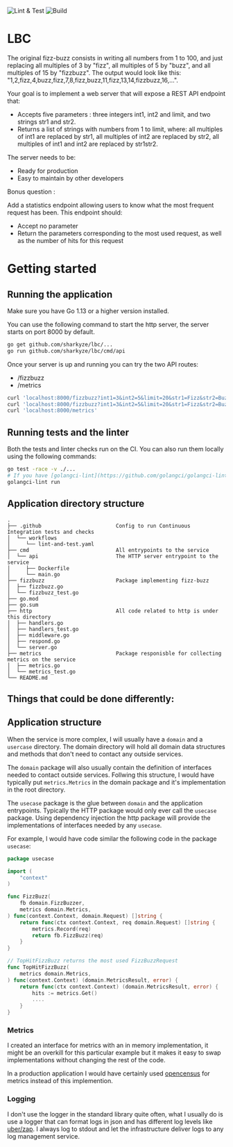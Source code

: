 ![Lint & Test](https://github.com/sharkyze/lbc/workflows/Lint%20&%20Test/badge.svg)
![Build](https://github.com/sharkyze/lbc/workflows/Build/badge.svg)

# LBC

The original fizz-buzz consists in writing all numbers from 1 to 100, and just replacing all multiples of 3 by "fizz", all multiples of 5 by "buzz", and all multiples of 15 by "fizzbuzz". The output would look like this: "1,2,fizz,4,buzz,fizz,7,8,fizz,buzz,11,fizz,13,14,fizzbuzz,16,...".

Your goal is to implement a web server that will expose a REST API endpoint that:

- Accepts five parameters : three integers int1, int2 and limit, and two strings str1 and str2.
- Returns a list of strings with numbers from 1 to limit, where: all multiples of int1 are replaced by str1, all multiples of int2 are replaced by str2, all multiples of int1 and int2 are replaced by str1str2.

The server needs to be:

- Ready for production
- Easy to maintain by other developers

Bonus question :

Add a statistics endpoint allowing users to know what the most frequent request has been. This endpoint should:

- Accept no parameter
- Return the parameters corresponding to the most used request, as well as the number of hits for this request

# Getting started

## Running the application

Make sure you have Go 1.13 or a higher version installed.

You can use the following command to start the http server, the server starts on port 8000 by default.

```bash
go get github.com/sharkyze/lbc/...
go run github.com/sharkyze/lbc/cmd/api
```

Once your server is up and running you can try the two API routes:

- /fizzbuzz
- /metrics

```bash
curl 'localhost:8000/fizzbuzz?int1=3&int2=5&limit=20&str1=Fizz&str2=Buzz'
curl 'localhost:8000/fizzbuzz?int1=3&int2=5&limit=20&str1=Fizz&str2=Buzz'
curl 'localhost:8000/metrics'
```

## Running tests and the linter

Both the tests and linter checks run on the CI.
You can also run them locally using the following commands:

```bash
go test -race -v ./...
# If you have [golangci-lint](https://github.com/golangci/golangci-lint) installed you can run:
golangci-lint run
```

## Application directory structure

```
.
├── .github                        Config to run Continuous Integration tests and checks
│  └── workflows
│     └── lint-and-test.yaml
├── cmd                            All entrypoints to the service
│  └── api                         The HTTP server entrypoint to the service
│     ├── Dockerfile
│     └── main.go
├── fizzbuzz                       Package implementing fizz-buzz
│  ├── fizzbuzz.go
│  └── fizzbuzz_test.go
├── go.mod
├── go.sum
├── http                           All code related to http is under this directory
│  ├── handlers.go
│  ├── handlers_test.go
│  ├── middleware.go
│  ├── respond.go
│  └── server.go
├── metrics                        Package responisble for collecting metrics on the service
│  ├── metrics.go
│  └── metrics_test.go
└── README.md
```

## Things that could be done differently:

## Application structure

When the service is more complex, I will usually have a `domain` and a `usercase` directory.
The domain directory will hold all domain data structures and methods that don't need to
contact any outside services.

The `domain` package will also usually contain the definition of interfaces needed to contact
outside services. Follwing this structure, I would have typically put `metrics.Metrics` in the
domain package and it's implementation in the root directory.

The `usecase` package is the glue between `domain` and the application entrypoints. Typically
the HTTP package would only ever call the `usecase` package. Using dependency injection the http
package will provide the implementations of interfaces needed by any `usecase`.

For example, I would have code similar the following code in the package `usecase`:

```go
package usecase

import (
	"context"
)

func FizzBuzz(
	fb domain.FizzBuzzer,
	metrics domain.Metrics,
) func(context.Context, domain.Request) []string {
	return func(ctx context.Context, req domain.Request) []string {
		metrics.Record(req)
		return fb.FizzBuzz(req)
	}
}

// TopHitFizzBuzz returns the most used FizzBuzzRequest
func TopHitFizzBuzz(
	metrics domain.Metrics,
) func(context.Context) (domain.MetricsResult, error) {
	return func(ctx context.Context) (domain.MetricsResult, error) {
		hits := metrics.Get()
		....
	}
}
```

### Metrics

I created an interface for metrics with an in memory implementation,
it might be an overkill for this particular example but it makes it easy to swap implementations without changing the rest of the code.

In a production application I would have certainly used [opencensus](https://opencensus.io/quickstart/go/metrics/)
for metrics instead of this implemention.

### Logging

I don't use the logger in the standard library quite often, what I usually do is use a logger that can
format logs in json and has different log levels like [uber/zap](https://github.com/uber-go/zap).
I always log to stdout and let the infrastructure deliver logs to any log management service.
